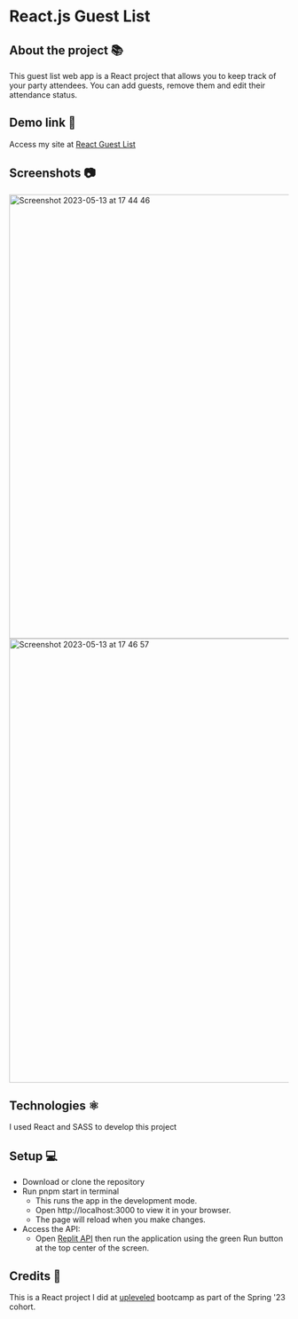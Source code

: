 # React.js Guest List

## About the project 📚
This guest list web app is a React project that allows you to keep track of your party attendees. You can add guests, remove them and edit their attendance status.

## Demo link 🔗
Access my site at [React Guest List](https://react-guest-list-project.netlify.app/)

## Screenshots 📷
<img width="800" alt="Screenshot 2023-05-13 at 17 44 46" src="https://github.com/cheorodio/react-guest-list/assets/121162907/15bc78cd-1c0b-45a3-84f3-54b55741a6a0">
<img width="800" alt="Screenshot 2023-05-13 at 17 46 57" src="https://github.com/cheorodio/react-guest-list/assets/121162907/e93a544b-1968-47e8-a04a-d575f0f22760">

## Technologies ⚛️
I used React and SASS to develop this project

## Setup 💻
- Download or clone the repository <br/>
- Run pnpm start in terminal
  - This runs the app in the development mode.
  - Open http://localhost:3000 to view it in your browser.
  - The page will reload when you make changes.
- Access the API: 
  - Open [Replit API](https://replit.com/@cheorodio/express-guest-list-api-memory-data-store) then run the application using the green Run button at the top center of the screen.

## Credits 📝
This is a React project I did at [upleveled](https://github.com/upleveled) bootcamp as part of the Spring '23 cohort.
